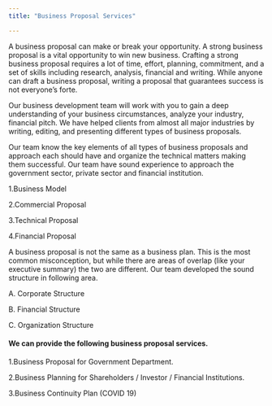 ```yaml
---
title: "Business Proposal Services"

---
```




A business proposal can make or break your opportunity. A strong business proposal is a vital opportunity to win new business. Crafting a strong business proposal requires a lot of time, effort, planning, commitment, and a set of skills including research, analysis, financial and writing.
While anyone can draft a business proposal, writing a proposal that guarantees success is not everyone’s forte. 

Our business development team will work with you to gain a deep understanding of your business circumstances, analyze your industry, financial pitch. We have helped clients from almost all major industries by writing, editing, and presenting different types of business proposals. 

Our team know the key elements of all types of business proposals and approach each should have and organize the technical matters making them successful. Our team have sound experience to approach the government sector, private sector and financial institution.  

1.Business Model

2.Commercial Proposal

3.Technical Proposal

4.Financial Proposal

A business proposal is not the same as a business plan. This is the most common misconception, but while there are areas of overlap (like your executive summary) the two are different. Our team developed the sound structure in following area. 

A. Corporate Structure

B. Financial Structure

C. Organization Structure 

#### We can provide the following business proposal services. 

1.Business Proposal for Government Department. 

2.Business Planning for Shareholders / Investor / Financial Institutions. 

3.Business Continuity Plan (COVID 19) 



